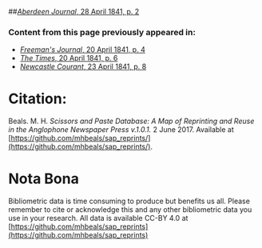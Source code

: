 ##[*Aberdeen Journal*, 28 April 1841, p. 2](https://mhbeals.github.io/sap_html/Aberdeen-Journal/Aberdeen-Journal-28-April-1841-p-2)

### Content from this page previously appeared in:
+ [*Freeman's Journal*, 20 April 1841, p. 4](https://mhbeals.github.io/sap_html/Freeman's-Journal/Freeman's-Journal-20-April-1841-p-4)
+ [*The Times*, 20 April 1841, p. 6](https://mhbeals.github.io/sap_html/The-Times/The-Times-20-April-1841-p-6)
+ [*Newcastle Courant*, 23 April 1841, p. 8](https://mhbeals.github.io/sap_html/Newcastle-Courant/Newcastle-Courant-23-April-1841-p-8)
                    
# Citation: 

Beals. M. H. *Scissors and Paste Database: A Map of Reprinting and Reuse in the Anglophone Newspaper Press v.1.0.1.* 2 June 2017. Available at [https://github.com/mhbeals/sap_reprints/](https://github.com/mhbeals/sap_reprints/). 
                    
# Nota Bona

Bibliometric data is time consuming to produce but benefits us all. Please remember to cite or acknowledge this and any other bibliometric data you use in your research. All data is available CC-BY 4.0 at [https://github.com/mhbeals/sap_reprints](https://github.com/mhbeals/sap_reprints)